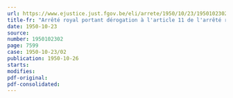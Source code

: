 ```yaml
---
url: https://www.ejustice.just.fgov.be/eli/arrete/1950/10/23/1950102302/justel
title-fr: "Arrêté royal portant dérogation à l'article 11 de l'arrêté royal du 15 septembre 1938 relatif aux engagements et aux rengagements (abrogé par AR 03-09-1952, art. 19)"
date: 1950-10-23
source:
number: 1950102302
page: 7599
case: 1950-10-23/02
publication: 1950-10-26
starts:
modifies:
pdf-original:
pdf-consolidated:
---
```


